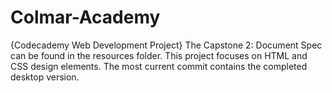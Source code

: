 # Colmar-Academy
{Codecademy Web Development Project}
The Capstone 2: Document Spec can be found in the resources folder. 
This project focuses on HTML and CSS design elements. 
The most current commit contains the completed desktop version. 
